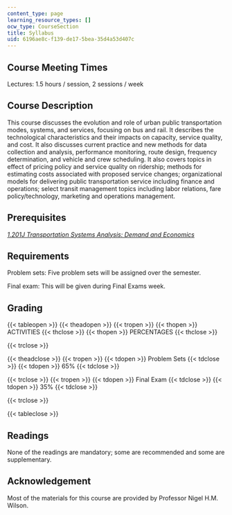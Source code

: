 ```yaml
---
content_type: page
learning_resource_types: []
ocw_type: CourseSection
title: Syllabus
uid: 6196ae8c-f139-de17-5bea-35d4a53d407c
---
```


Course Meeting Times
--------------------

Lectures: 1.5 hours / session, 2 sessions / week

Course Description
------------------

This course discusses the evolution and role of urban public transportation modes, systems, and services, focusing on bus and rail. It describes the technological characteristics and their impacts on capacity, service quality, and cost. It also discusses current practice and new methods for data collection and analysis, performance monitoring, route design, frequency determination, and vehicle and crew scheduling. It also covers topics in effect of pricing policy and service quality on ridership; methods for estimating costs associated with proposed service changes; organizational models for delivering public transportation service including finance and operations; select transit management topics including labor relations, fare policy/technology, marketing and operations management.

Prerequisites
-------------

[_1.201J Transportation Systems Analysis: Demand and Economics_](/courses/1-201j-transportation-systems-analysis-demand-and-economics-fall-2008)

Requirements
------------

Problem sets: Five problem sets will be assigned over the semester.

Final exam: This will be given during Final Exams week.

Grading
-------

{{< tableopen >}}
{{< theadopen >}}
{{< tropen >}}
{{< thopen >}}
ACTIVITIES
{{< thclose >}}
{{< thopen >}}
PERCENTAGES
{{< thclose >}}

{{< trclose >}}

{{< theadclose >}}
{{< tropen >}}
{{< tdopen >}}
Problem Sets
{{< tdclose >}}
{{< tdopen >}}
65%
{{< tdclose >}}

{{< trclose >}}
{{< tropen >}}
{{< tdopen >}}
Final Exam
{{< tdclose >}}
{{< tdopen >}}
35%
{{< tdclose >}}

{{< trclose >}}

{{< tableclose >}}

Readings
--------

None of the readings are mandatory; some are recommended and some are supplementary.

Acknowledgement
---------------

Most of the materials for this course are provided by Professor Nigel H.M. Wilson.